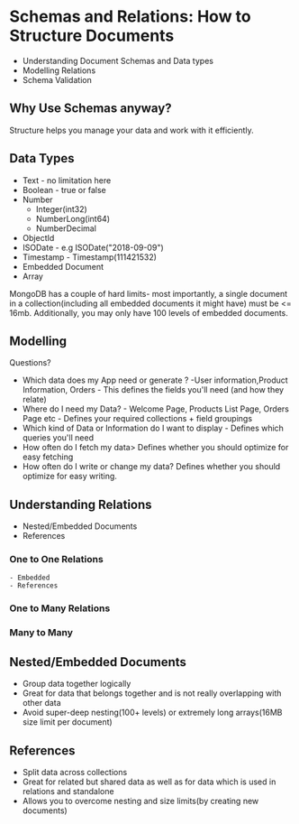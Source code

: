 # Schemas and Relations: How to Structure Documents

- Understanding Document Schemas and Data types
- Modelling Relations
- Schema Validation

## Why Use Schemas anyway?

Structure helps you manage your data and work with it efficiently.

## Data Types

- Text - no limitation here
- Boolean - true or false
- Number
  - Integer(int32)
  - NumberLong(int64)
  - NumberDecimal
- ObjectId
- ISODate - e.g ISODate("2018-09-09")
- Timestamp - Timestamp(111421532)
- Embedded Document
- Array

MongoDB has a couple of hard limits- most importantly, a single document in a collection(including all embedded documents it might have) must be <= 16mb. Additionally, you may only have 100 levels of embedded documents.

## Modelling

Questions?

- Which data does my App need or generate ? -User information,Product Information, Orders - This defines the fields you'll need (and how they relate)
- Where do I need my Data? - Welcome Page, Products List Page, Orders Page etc - Defines your required collections + field groupings
- Which kind of Data or Information do I want to display - Defines which queries you'll need
- How often do I fetch my data> Defines whether you should optimize for easy fetching
- How often do I write or change my data? Defines whether you should optimize for easy writing.

## Understanding Relations

- Nested/Embedded Documents
- References

### One to One Relations

    - Embedded
    - References

### One to Many Relations

### Many to Many

## Nested/Embedded Documents

- Group data together logically
- Great for data that belongs together and is not really overlapping with other data
- Avoid super-deep nesting(100+ levels) or extremely long arrays(16MB size limit per document)

## References

- Split data across collections
- Great for related but shared data as well as for data which is used in relations and standalone
- Allows you to overcome nesting and size limits(by creating new documents)
